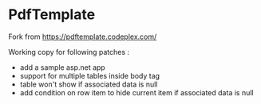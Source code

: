 # PdfTemplate
Fork from https://pdftemplate.codeplex.com/

Working copy for following patches : 
 - add a sample asp.net app
 - support for multiple tables inside body tag
 - table won't show if associated data is null
 - add condition on row item to hide current item if associated data is null
 
